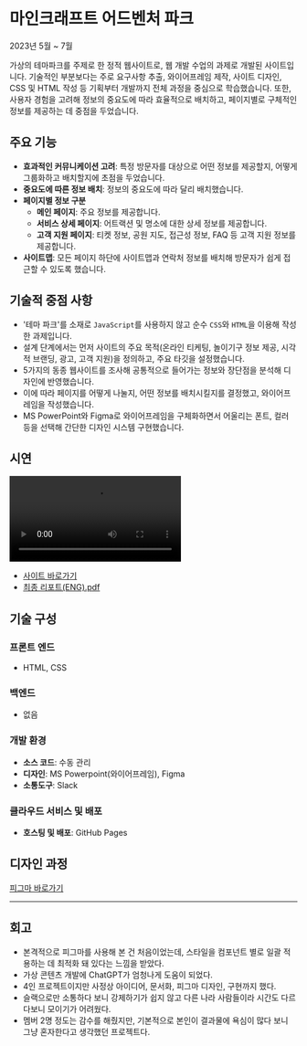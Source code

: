# 마인크래프트 어드벤처 파크

2023년 5월 ~ 7월

가상의 테마파크를 주제로 한 정적 웹사이트로, 웹 개발 수업의 과제로 개발된 사이트입니다. 기술적인 부분보다는 주로 요구사항 추출, 와이어프레임 제작, 사이트 디자인, CSS 및 HTML 작성 등 기획부터 개발까지 전체 과정을 중심으로 학습했습니다. 또한, 사용자 경험을 고려해 정보의 중요도에 따라 효율적으로 배치하고, 페이지별로 구체적인 정보를 제공하는 데 중점을 두었습니다.

## 주요 기능

- **효과적인 커뮤니케이션 고려**: 특정 방문자를 대상으로 어떤 정보를 제공할지, 어떻게 그룹화하고 배치할지에 초점을 두었습니다.
- **중요도에 따른 정보 배치**: 정보의 중요도에 따라 달리 배치했습니다.
- **페이지별 정보 구분**
  - **메인 페이지**: 주요 정보를 제공합니다.
  - **서비스 상세 페이지**: 어트랙션 및 명소에 대한 상세 정보를 제공합니다.
  - **고객 지원 페이지**: 티켓 정보, 공원 지도, 접근성 정보, FAQ 등 고객 지원 정보를 제공합니다.
- **사이트맵**: 모든 페이지 하단에 사이트맵과 연락처 정보를 배치해 방문자가 쉽게 접근할 수 있도록 했습니다.

## 기술적 중점 사항

- '테마 파크'를 소재로 `JavaScript`를 사용하지 않고 순수 `CSS`와 `HTML`을 이용해 작성한 과제입니다.
- 설계 단계에서는 먼저 사이트의 주요 목적(온라인 티케팅, 놀이기구 정보 제공, 시각적 브랜딩, 광고, 고객 지원)을 정의하고, 주요 타깃을 설정했습니다.
- 5가지의 동종 웹사이트를 조사해 공통적으로 들어가는 정보와 장단점을 분석해 디자인에 반영했습니다.
- 이에 따라 페이지를 어떻게 나눌지, 어떤 정보를 배치시킬지를 결정했고, 와이어프레임을 작성했습니다.
- MS PowerPoint와 Figma로 와이어프레임을 구체화하면서 어울리는 폰트, 컬러 등을 선택해 간단한 디자인 시스템 구현했습니다.

## 시연

<video src="https://file.notion.so/f/f/948c4e5b-3d9c-4aaf-a479-ce4f43da36bb/8f025265-8569-43da-9578-4894ad436e1a/minecraft-demo.webm?id=8dd904ba-7d8d-49a1-8316-69a331528aa0&table=block&spaceId=948c4e5b-3d9c-4aaf-a479-ce4f43da36bb&expirationTimestamp=1717632000000&signature=NUJ-xdwO5b51rvoxL1jOUWRcp0ird6MT0dZr9QGCEIk&downloadName=minecraft-demo.webm" controls ></video>

- <a href="https://urbanscratcher.github.io/project-minecraft-park/" targe="_blank" >사이트 바로가기</a>
- <a href="https://github.com/urbanscratcher/project-minecraft-park/files/12140175/Report_fin.pdf" targe="_blank" >최종 리포트(ENG).pdf</a>

## 기술 구성

### 프론트 엔드

- HTML, CSS

### 백엔드

- 없음

### 개발 환경

- **소스 코드**: 수동 관리
- **디자인**: MS Powerpoint(와이어프레임), Figma
- **소통도구**: Slack

### 클라우드 서비스 및 배포

- **호스팅 및 배포**: GitHub Pages

## 디자인 과정

[피그마 바로가기](https://www.figma.com/file/57ja6lGIQIJfmunKP6jjrb/%5BProject%5D-Minecraft-Theme-Park?type=design&node-id=0%3A1&mode=design&t=iPYF2Hl1DAtTBa92-1)

---

## 회고

- 본격적으로 피그마를 사용해 본 건 처음이었는데, 스타일을 컴포넌트 별로 일괄 적용하는 데 최적화 돼 있다는 느낌을 받았다.
- 가상 콘텐츠 개발에 ChatGPT가 엄청나게 도움이 되었다.
- 4인 프로젝트이지만 사정상 아이디어, 문서화, 피그마 디자인, 구현까지 했다.
- 슬랙으로만 소통하다 보니 강제하기가 쉽지 않고 다른 나라 사람들이라 시간도 다르다보니 모이기가 어려웠다.
- 멤버 2명 정도는 감수를 해줬지만, 기본적으로 본인이 결과물에 욕심이 많다 보니 그냥 혼자한다고 생각했던 프로젝트다.
